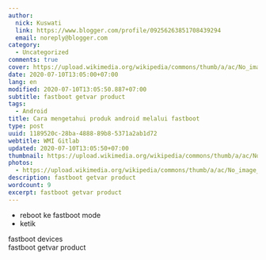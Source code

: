 ```yaml
---
author:
  nick: Kuswati
  link: https://www.blogger.com/profile/09256263851708439294
  email: noreply@blogger.com
category:
  - Uncategorized
comments: true
cover: https://upload.wikimedia.org/wikipedia/commons/thumb/a/ac/No_image_available.svg/2048px-No_image_available.svg.png
date: 2020-07-10T13:05:00+07:00
lang: en
modified: 2020-07-10T13:05:50.887+07:00
subtitle: fastboot getvar product
tags:
  - Android
title: Cara mengetahui produk android melalui fastboot
type: post
uuid: 1189520c-28ba-4888-89b8-5371a2ab1d72
webtitle: WMI Gitlab
updated: 2020-07-10T13:05:50+07:00
thumbnail: https://upload.wikimedia.org/wikipedia/commons/thumb/a/ac/No_image_available.svg/2048px-No_image_available.svg.png
photos:
  - https://upload.wikimedia.org/wikipedia/commons/thumb/a/ac/No_image_available.svg/2048px-No_image_available.svg.png
description: fastboot getvar product
wordcount: 9
excerpt: fastboot getvar product
---
```


<ul style="text-align: left;"><li>reboot ke fastboot mode</li><li>ketik</li></ul>fastboot devices<div>fastboot getvar product</div>